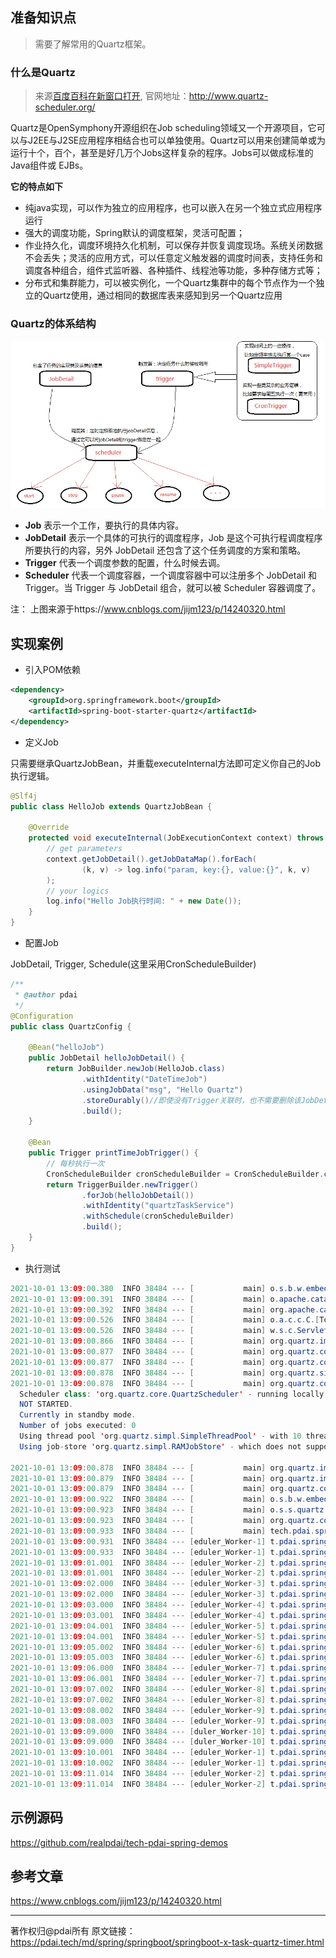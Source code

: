 ## 准备知识点

> 需要了解常用的Quartz框架。

### 什么是Quartz

> 来源[百度百科在新窗口打开](https://baike.baidu.com/item/quartz/3643055), 官网地址：http://www.quartz-scheduler.org/

Quartz是OpenSymphony开源组织在Job scheduling领域又一个开源项目，它可以与J2EE与J2SE应用程序相结合也可以单独使用。Quartz可以用来创建简单或为运行十个，百个，甚至是好几万个Jobs这样复杂的程序。Jobs可以做成标准的Java组件或 EJBs。

**它的特点如下**

- 纯java实现，可以作为独立的应用程序，也可以嵌入在另一个独立式应用程序运行
- 强大的调度功能，Spring默认的调度框架，灵活可配置；
- 作业持久化，调度环境持久化机制，可以保存并恢复调度现场。系统关闭数据不会丢失；灵活的应用方式，可以任意定义触发器的调度时间表，支持任务和调度各种组合，组件式监听器、各种插件、线程池等功能，多种存储方式等；
- 分布式和集群能力，可以被实例化，一个Quartz集群中的每个节点作为一个独立的Quartz使用，通过相同的数据库表来感知到另一个Quartz应用

###  Quartz的体系结构

![img](img/springboot-job-quartz-1.png)

- **Job** 表示一个工作，要执行的具体内容。
- **JobDetail** 表示一个具体的可执行的调度程序，Job 是这个可执行程调度程序所要执行的内容，另外 JobDetail 还包含了这个任务调度的方案和策略。
- **Trigger** 代表一个调度参数的配置，什么时候去调。
- **Scheduler** 代表一个调度容器，一个调度容器中可以注册多个 JobDetail 和 Trigger。当 Trigger 与 JobDetail 组合，就可以被 Scheduler 容器调度了。

注： 上图来源于https://www.cnblogs.com/jijm123/p/14240320.html

##  实现案例

- 引入POM依赖

```xml
<dependency>
    <groupId>org.springframework.boot</groupId>
    <artifactId>spring-boot-starter-quartz</artifactId>
</dependency>
```

- 定义Job

只需要继承QuartzJobBean，并重载executeInternal方法即可定义你自己的Job执行逻辑。

```java
@Slf4j
public class HelloJob extends QuartzJobBean {

    @Override
    protected void executeInternal(JobExecutionContext context) throws JobExecutionException {
        // get parameters
        context.getJobDetail().getJobDataMap().forEach(
                (k, v) -> log.info("param, key:{}, value:{}", k, v)
        );
        // your logics
        log.info("Hello Job执行时间: " + new Date());
    }
}
```

- 配置Job

JobDetail, Trigger, Schedule(这里采用CronScheduleBuilder)

```java
/**
 * @author pdai
 */
@Configuration
public class QuartzConfig {

    @Bean("helloJob")
    public JobDetail helloJobDetail() {
        return JobBuilder.newJob(HelloJob.class)
                .withIdentity("DateTimeJob")
                .usingJobData("msg", "Hello Quartz")
                .storeDurably()//即使没有Trigger关联时，也不需要删除该JobDetail
                .build();
    }

    @Bean
    public Trigger printTimeJobTrigger() {
        // 每秒执行一次
        CronScheduleBuilder cronScheduleBuilder = CronScheduleBuilder.cronSchedule("0/1 * * * * ?");
        return TriggerBuilder.newTrigger()
                .forJob(helloJobDetail())
                .withIdentity("quartzTaskService")
                .withSchedule(cronScheduleBuilder)
                .build();
    }
}
```

- 执行测试

```java
2021-10-01 13:09:00.380  INFO 38484 --- [           main] o.s.b.w.embedded.tomcat.TomcatWebServer  : Tomcat initialized with port(s): 8080 (http)
2021-10-01 13:09:00.391  INFO 38484 --- [           main] o.apache.catalina.core.StandardService   : Starting service [Tomcat]
2021-10-01 13:09:00.392  INFO 38484 --- [           main] org.apache.catalina.core.StandardEngine  : Starting Servlet engine: [Apache Tomcat/9.0.50]
2021-10-01 13:09:00.526  INFO 38484 --- [           main] o.a.c.c.C.[Tomcat].[localhost].[/]       : Initializing Spring embedded WebApplicationContext
2021-10-01 13:09:00.526  INFO 38484 --- [           main] w.s.c.ServletWebServerApplicationContext : Root WebApplicationContext: initialization completed in 1424 ms
2021-10-01 13:09:00.866  INFO 38484 --- [           main] org.quartz.impl.StdSchedulerFactory      : Using default implementation for ThreadExecutor
2021-10-01 13:09:00.877  INFO 38484 --- [           main] org.quartz.core.SchedulerSignalerImpl    : Initialized Scheduler Signaller of type: class org.quartz.core.SchedulerSignalerImpl
2021-10-01 13:09:00.877  INFO 38484 --- [           main] org.quartz.core.QuartzScheduler          : Quartz Scheduler v.2.3.2 created.
2021-10-01 13:09:00.878  INFO 38484 --- [           main] org.quartz.simpl.RAMJobStore             : RAMJobStore initialized.
2021-10-01 13:09:00.878  INFO 38484 --- [           main] org.quartz.core.QuartzScheduler          : Scheduler meta-data: Quartz Scheduler (v2.3.2) 'quartzScheduler' with instanceId 'NON_CLUSTERED'
  Scheduler class: 'org.quartz.core.QuartzScheduler' - running locally.
  NOT STARTED.
  Currently in standby mode.
  Number of jobs executed: 0
  Using thread pool 'org.quartz.simpl.SimpleThreadPool' - with 10 threads.
  Using job-store 'org.quartz.simpl.RAMJobStore' - which does not support persistence. and is not clustered.

2021-10-01 13:09:00.878  INFO 38484 --- [           main] org.quartz.impl.StdSchedulerFactory      : Quartz scheduler 'quartzScheduler' initialized from an externally provided properties instance.
2021-10-01 13:09:00.879  INFO 38484 --- [           main] org.quartz.impl.StdSchedulerFactory      : Quartz scheduler version: 2.3.2
2021-10-01 13:09:00.879  INFO 38484 --- [           main] org.quartz.core.QuartzScheduler          : JobFactory set to: org.springframework.scheduling.quartz.SpringBeanJobFactory@6075b2d3
2021-10-01 13:09:00.922  INFO 38484 --- [           main] o.s.b.w.embedded.tomcat.TomcatWebServer  : Tomcat started on port(s): 8080 (http) with context path ''
2021-10-01 13:09:00.923  INFO 38484 --- [           main] o.s.s.quartz.SchedulerFactoryBean        : Starting Quartz Scheduler now
2021-10-01 13:09:00.923  INFO 38484 --- [           main] org.quartz.core.QuartzScheduler          : Scheduler quartzScheduler_$_NON_CLUSTERED started.
2021-10-01 13:09:00.933  INFO 38484 --- [           main] tech.pdai.springboot.quartz.App          : Started App in 2.64 seconds (JVM running for 3.621)
2021-10-01 13:09:00.931  INFO 38484 --- [eduler_Worker-1] t.pdai.springboot.quartz.job.HelloJob    : param, key:msg, value:Hello Quartz
2021-10-01 13:09:00.933  INFO 38484 --- [eduler_Worker-1] t.pdai.springboot.quartz.job.HelloJob    : Hello Job执行时间: Wed Oct 27 13:09:00 CST 2021
2021-10-01 13:09:01.001  INFO 38484 --- [eduler_Worker-2] t.pdai.springboot.quartz.job.HelloJob    : param, key:msg, value:Hello Quartz
2021-10-01 13:09:01.001  INFO 38484 --- [eduler_Worker-2] t.pdai.springboot.quartz.job.HelloJob    : Hello Job执行时间: Wed Oct 27 13:09:01 CST 2021
2021-10-01 13:09:02.000  INFO 38484 --- [eduler_Worker-3] t.pdai.springboot.quartz.job.HelloJob    : param, key:msg, value:Hello Quartz
2021-10-01 13:09:02.000  INFO 38484 --- [eduler_Worker-3] t.pdai.springboot.quartz.job.HelloJob    : Hello Job执行时间: Wed Oct 27 13:09:02 CST 2021
2021-10-01 13:09:03.000  INFO 38484 --- [eduler_Worker-4] t.pdai.springboot.quartz.job.HelloJob    : param, key:msg, value:Hello Quartz
2021-10-01 13:09:03.001  INFO 38484 --- [eduler_Worker-4] t.pdai.springboot.quartz.job.HelloJob    : Hello Job执行时间: Wed Oct 27 13:09:03 CST 2021
2021-10-01 13:09:04.001  INFO 38484 --- [eduler_Worker-5] t.pdai.springboot.quartz.job.HelloJob    : param, key:msg, value:Hello Quartz
2021-10-01 13:09:04.001  INFO 38484 --- [eduler_Worker-5] t.pdai.springboot.quartz.job.HelloJob    : Hello Job执行时间: Wed Oct 27 13:09:04 CST 2021
2021-10-01 13:09:05.002  INFO 38484 --- [eduler_Worker-6] t.pdai.springboot.quartz.job.HelloJob    : param, key:msg, value:Hello Quartz
2021-10-01 13:09:05.003  INFO 38484 --- [eduler_Worker-6] t.pdai.springboot.quartz.job.HelloJob    : Hello Job执行时间: Wed Oct 27 13:09:05 CST 2021
2021-10-01 13:09:06.000  INFO 38484 --- [eduler_Worker-7] t.pdai.springboot.quartz.job.HelloJob    : param, key:msg, value:Hello Quartz
2021-10-01 13:09:06.001  INFO 38484 --- [eduler_Worker-7] t.pdai.springboot.quartz.job.HelloJob    : Hello Job执行时间: Wed Oct 27 13:09:06 CST 2021
2021-10-01 13:09:07.002  INFO 38484 --- [eduler_Worker-8] t.pdai.springboot.quartz.job.HelloJob    : param, key:msg, value:Hello Quartz
2021-10-01 13:09:07.002  INFO 38484 --- [eduler_Worker-8] t.pdai.springboot.quartz.job.HelloJob    : Hello Job执行时间: Wed Oct 27 13:09:07 CST 2021
2021-10-01 13:09:08.002  INFO 38484 --- [eduler_Worker-9] t.pdai.springboot.quartz.job.HelloJob    : param, key:msg, value:Hello Quartz
2021-10-01 13:09:08.003  INFO 38484 --- [eduler_Worker-9] t.pdai.springboot.quartz.job.HelloJob    : Hello Job执行时间: Wed Oct 27 13:09:08 CST 2021
2021-10-01 13:09:09.000  INFO 38484 --- [duler_Worker-10] t.pdai.springboot.quartz.job.HelloJob    : param, key:msg, value:Hello Quartz
2021-10-01 13:09:09.000  INFO 38484 --- [duler_Worker-10] t.pdai.springboot.quartz.job.HelloJob    : Hello Job执行时间: Wed Oct 27 13:09:09 CST 2021
2021-10-01 13:09:10.001  INFO 38484 --- [eduler_Worker-1] t.pdai.springboot.quartz.job.HelloJob    : param, key:msg, value:Hello Quartz
2021-10-01 13:09:10.002  INFO 38484 --- [eduler_Worker-1] t.pdai.springboot.quartz.job.HelloJob    : Hello Job执行时间: Wed Oct 27 13:09:10 CST 2021
2021-10-01 13:09:11.014  INFO 38484 --- [eduler_Worker-2] t.pdai.springboot.quartz.job.HelloJob    : param, key:msg, value:Hello Quartz
2021-10-01 13:09:11.014  INFO 38484 --- [eduler_Worker-2] t.pdai.springboot.quartz.job.HelloJob    : Hello Job执行时间: Wed Oct 27 13:09:11 CST 2021
```

##  示例源码

https://github.com/realpdai/tech-pdai-spring-demos

##  参考文章

https://www.cnblogs.com/jijm123/p/14240320.html

------

著作权归@pdai所有 原文链接：https://pdai.tech/md/spring/springboot/springboot-x-task-quartz-timer.html